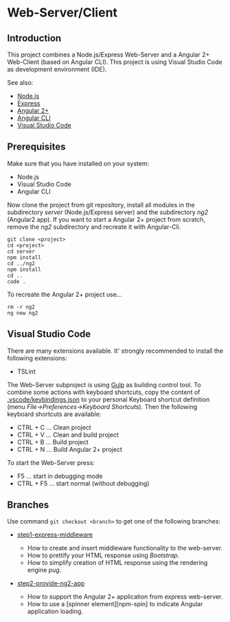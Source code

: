 # Web-Server/Client

## Introduction

This project combines a Node.js/Express Web-Server and a Angular 2+ Web-Client (based on Angular CLI). This project is using Visual Studio Code as development environment (IDE).

See also:
* [Node.js][nodejs]
* [Express][express] 
* [Angular 2+][angular]
* [Angular CLI][angular-cli]
* [Visual Studio Code][vsc]

## Prerequisites

Make sure that you have installed on your system:
* Node.js
* Visual Studio Code
* Angular CLI


Now clone the project from git repository, install all modules in the subdirectory *server* (Node.js/Express server) and the subdirectory *ng2* (Angular2 app). If you want to start a Angular 2+ project from scratch, remove the *ng2* subdirectory and recreate it with Angular-Cli.

```
git clone <project>
cd <project>
cd server
npm install
cd ../ng2
npm install
cd ..
code .
```
To recreate the Angular 2+ project use...

```
rm -r ng2
ng new ng2
```

## Visual Studio Code

There are many extensions available. It' strongly recommended to install the following extensions:

* TSLint

The Web-Server subproject is using [Gulp][gulp] as building control tool. To combine some actions with keyboard shortcuts, copy the content of [.vscode/keybindings.json](.vscode/keybindings.json) to your personal Keyboard shortcut definition (menu *File->Preferences->Keyboard Shortcuts*). Then the following keyboard shortcuts are available:

* CTRL + C ... Clean project
* CTRL + V ... Clean and build project
* CTRL + B ... Build project
* CTRL + N ... Build Angular 2+ project

To start the Web-Server press:

* F5 ... start in debugging mode
* CTRL + F5 ... start normal (without debugging)

## Branches

Use command `git checkout <branch>` to get one of the following branches:

* [step1-express-middleware](docs/step1-express-middleware.md)  
  + How to create and insert middleware functionality to the web-server.
  + How to prettify your HTML response using *Bootstrap*.
  + How to simplify creation of HTML response using the rendering engine *pug*.

* [ step2-provide-ng2-app ](docs/step2-provide-ng2-app.md)  
  + How to support the Angular 2+ application from express web-server.
  + How to use a [spinner element][npm-spin] to indicate Angular application loading.
  
[nodejs]: https://nodejs.org/en/
[express]: https://github.com/expressjs/express
[angular]: https://angular.io/
[angular-cli]: https://cli.angular.io/
[vsc]: https://code.visualstudio.com/
[gulp]: http://gulpjs.com/

